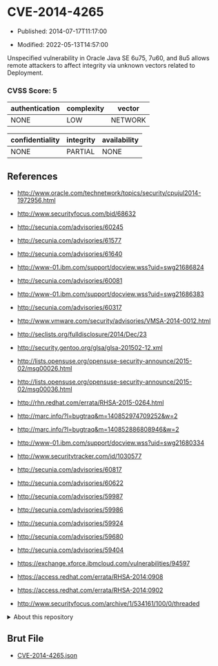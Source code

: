 # CVE-2014-4265

- Published: 2014-07-17T11:17:00

- Modified: 2022-05-13T14:57:00

Unspecified vulnerability in Oracle Java SE 6u75, 7u60, and 8u5 allows remote attackers to affect integrity via unknown vectors related to Deployment.

### CVSS Score: **5**

| authentication | complexity | vector |
| --- | --- | --- |
| NONE | LOW | NETWORK |

| confidentiality | integrity | availability |
| --- | --- | --- |
| NONE | PARTIAL | NONE |

## References

* http://www.oracle.com/technetwork/topics/security/cpujul2014-1972956.html

* http://www.securityfocus.com/bid/68632

* http://secunia.com/advisories/60245

* http://secunia.com/advisories/61577

* http://secunia.com/advisories/61640

* http://www-01.ibm.com/support/docview.wss?uid=swg21686824

* http://secunia.com/advisories/60081

* http://www-01.ibm.com/support/docview.wss?uid=swg21686383

* http://secunia.com/advisories/60317

* http://www.vmware.com/security/advisories/VMSA-2014-0012.html

* http://seclists.org/fulldisclosure/2014/Dec/23

* http://security.gentoo.org/glsa/glsa-201502-12.xml

* http://lists.opensuse.org/opensuse-security-announce/2015-02/msg00026.html

* http://lists.opensuse.org/opensuse-security-announce/2015-02/msg00036.html

* http://rhn.redhat.com/errata/RHSA-2015-0264.html

* http://marc.info/?l=bugtraq&m=140852974709252&w=2

* http://marc.info/?l=bugtraq&m=140852886808946&w=2

* http://www-01.ibm.com/support/docview.wss?uid=swg21680334

* http://www.securitytracker.com/id/1030577

* http://secunia.com/advisories/60817

* http://secunia.com/advisories/60622

* http://secunia.com/advisories/59987

* http://secunia.com/advisories/59986

* http://secunia.com/advisories/59924

* http://secunia.com/advisories/59680

* http://secunia.com/advisories/59404

* https://exchange.xforce.ibmcloud.com/vulnerabilities/94597

* https://access.redhat.com/errata/RHSA-2014:0908

* https://access.redhat.com/errata/RHSA-2014:0902

* http://www.securityfocus.com/archive/1/534161/100/0/threaded

<details>
<summary>About this repository</summary> 

  This repository is part of the project [Live Hack CVE](https://github.com/Live-Hack-CVE). Main website can be found [www.live-hack.org](https://www.live-hack.org) 
  
  Made by [Sn0wAlice](https://github.com/Sn0wAlice) for the people that care about security and need to have a feed of the latest CVEs. Hope you enjoy it, don't forget to star the repo and follow me on [Twitter](https://twitter.com/Sn0wAlice) and [Github](https://github.com/Sn0wAlice). And that is my [personnal website](https://www.alice-snow.me/)

  - [Home Page](https://github.com/Live-Hack-CVE)
  - [Framework](https://github.com/Live-Hack-CVE/cve-framework)
  - [CVE database](https://github.com/Live-Hack-CVE/full_database)
  - [Changelog](https://github.com/Live-Hack-CVE/Changelog)
</details>

## Brut File

* [CVE-2014-4265.json](https://raw.githubusercontent.com/Live-Hack-CVE/full_database/main/cves/2014/CVE-2014-4265.json)

